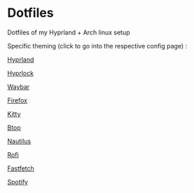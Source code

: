 # Dotfiles
Dotfiles of my Hyprland + Arch linux setup

Specific theming (click to go into the respective config page) :

[Hyprland]()

[Hyprlock]()

[Waybar]()

[Firefox](https://github.com/Axel-DaMage/Dotfiles/wiki/Firefox)

[Kitty]()

[Btop]()

[Nautilus]()

[Rofi]()

[Fastfetch]()

[Spotify]()
